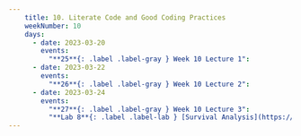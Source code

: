 ```yaml
---
    title: 10. Literate Code and Good Coding Practices
    weekNumber: 10
    days:
      - date: 2023-03-20
        events:
          "**25**{: .label .label-gray } Week 10 Lecture 1":
      - date: 2023-03-22
        events:
          "**26**{: .label .label-gray } Week 10 Lecture 2":
      - date: 2023-03-24
        events:
          "**27**{: .label .label-gray } Week 10 Lecture 3":
          "**Lab 8**{: .label .label-lab } [Survival Analysis](https://datahub.berkeley.edu/)":         
---
```


